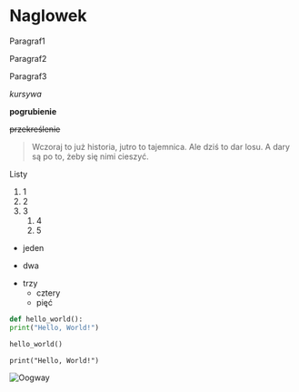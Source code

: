 # Naglowek

Paragraf1

Paragraf2

Paragraf3

*kursywa*

**pogrubienie**

~~przekreślenie~~

>Wczoraj to już historia, jutro to tajemnica. Ale dziś to dar losu. A dary są po to, żeby się nimi cieszyć.

Listy

1. 1
2. 2
3. 3
    1. 4
    2. 5

- jeden
+ dwa
* trzy
    + cztery
    - pięć

```python
def hello_world():
print("Hello, World!")

hello_world()
```

`print("Hello, World!")`

![Oogway](oogway.jpeg)